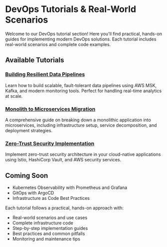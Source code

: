 # DevOps Tutorials & Real-World Scenarios

Welcome to our DevOps tutorial section! Here you'll find practical, hands-on guides for implementing modern DevOps solutions. Each tutorial includes real-world scenarios and complete code examples.

## Available Tutorials

### [Building Resilient Data Pipelines](../data-pipeline.md)
Learn how to build scalable, fault-tolerant data pipelines using AWS MSK, Kafka, and modern monitoring tools. Perfect for handling real-time analytics at scale.

### [Monolith to Microservices Migration](../monolith-migration.md)
A comprehensive guide on breaking down a monolithic application into microservices, including infrastructure setup, service decomposition, and deployment strategies.

### [Zero-Trust Security Implementation](../zero-trust.md)
Implement zero-trust security architecture in your cloud-native applications using Istio, HashiCorp Vault, and AWS security services.

## Coming Soon
- Kubernetes Observability with Prometheus and Grafana
- GitOps with ArgoCD
- Infrastructure as Code Best Practices

Each tutorial follows a practical, hands-on approach with:
- Real-world scenarios and use cases
- Complete infrastructure code
- Step-by-step implementation guides
- Best practices and common pitfalls
- Monitoring and maintenance tips
